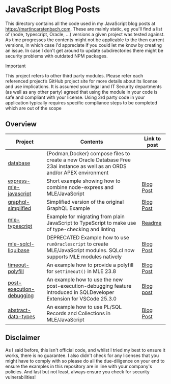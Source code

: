 # JavaScript Blog Posts

This directory contains all the code used in my JavaScript blog posts at <https://martincarstenbach.com>. These are mainly static, eg you'll find a list of (node, typescript, Oracle, ...) versions a given project was tested against. As time progresses the contents might not be applicable to the then current versions, in which case I'd appreciate if you could let me know by creating an issue. In case I don't get around to update subdirectories there might be security problems with outdated NPM packages.

> [!IMPORTANT]  
> This project refers to other third party modules. Please refer each referenced project’s GitHub project site for more details about its license and use implications. It is assumed your legal and IT Security departments (as well as any other party) agreed that using the module in your code is safe and compliant with your license. Using 3rd party code in your application typically requires specific compliance steps to be completed which are out of the scope

## Overview

| Project | Contents | Link to post |
| -- | -- | -- |
| [database](database/README.md) | {Podman,Docker} compose files to create a new Oracle Database Free 23ai instance as well as an ORDS and/or APEX environment | |
| [express-mle-javascript](./express-mle-javascript/readme.md) | Short example showing how to combine node-express and MLE/JavaScript | [Blog Post](https://martincarstenbach.com/2025/01/17/node-express-mle-javascript-example/) |
| [graphql-simplified](./graphql-simplified/README.md) | Simplified version of the original GraphQL Example | [Blog Post](https://martincarstenbach.com/2024/06/06/creating-a-graphql-endpoint-within-the-database-redux/) |
| [mle-typescript](./mle-typescript/README.md) | Example for migrating from plain JavaScript to TypeScript to make use of type-checking and linting | [Readme](./mle-typescript/README.md) |
| [mle-sqlcl-liquibase](./mle-sqlcl-liquibase/readme.md) | DEPRECATED Example how to use `runOraclescript` to create MLE/JavaScript modules. SQLcl now supports MLE modules natively | [Blog Post](https://martincarstenbach.com/2024/08/15/create-mle-javascript-modules-using-liquibase/) |
| [timeout-polyfill](./timeout-polyfill/readme.md) | An example how to provide a polyfill for `setTimeout()` in MLE 23.8 | [Blog Post](https://martincarstenbach.com/2025/05/22/multilingual-engine-polyfill-timeouts-and-intervals/) |
| [post-execution-debugging](post-execution-debugging/README.md) | An example how to use the new post-execution-debugging feature introduced in SQLDeveloper Extension for VSCode 25.3.0 | [Blog post](https://martincarstenbach.com/2025/10/07/intro-to-post-execution-debugging-in-sql-developer-for-vscode/) |
| [abstract-data-types](mle-abstract-data-types/readme.md) | An example how to use PL/SQL Records and Collections in MLE/JavaScript | [Blog Post](https://martincarstenbach.com/2025/10/28/whats-new-with-mle-23-26-0-support-for-pl-sql-collections-and-records-pt-1/) |

## Disclaimer

As I said before, this isn't official code, and whilst I tried my best to ensure it works, there is no guarantee. I also didn't check for any licenses that you might have to comply with so please do all the due-diligence on your end to ensure the examples in this repository are in line with your company's policies. And last but not least, always ensure you check for security vulnerabilities!